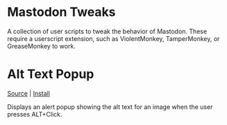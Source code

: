 # Mastodon Tweaks

A collection of user scripts to tweak the behavior of Mastodon. These require a userscript extension, such as ViolentMonkey, TamperMonkey, or GreaseMonkey to work.

# Alt Text Popup

[Source](https://github.com/Rayquaza01/mastodon-tweaks/blob/main/src/alt-text-popup.user.ts) | [Install](https://github.com/Rayquaza01/mastodon-tweaks/raw/main/dist/alt-text-popup.user.js)

Displays an alert popup showing the alt text for an image when the user presses ALT+Click.
